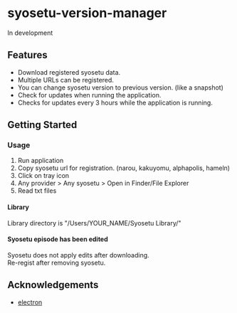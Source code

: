 # syosetu-version-manager

In development

## Features

- Download registered syosetu data.
- Multiple URLs can be registered.
- You can change syosetu version to previous version. (like a snapshot)
- Check for updates when running the application.
- Checks for updates every 3 hours while the application is running.

## Getting Started

### Usage

1. Run application
2. Copy syosetu url for registration. (narou, kakuyomu, alphapolis, hameln)
3. Click on tray icon
4. Any provider > Any syosetu > Open in Finder/File Explorer
5. Read txt files

#### Library

Library directory is "/Users/YOUR_NAME/Syosetu Library/"

#### Syosetu episode has been edited

Syosetu does not apply edits after downloading.  
Re-regist after removing syosetu.  

## Acknowledgements

- [electron](https://www.electronjs.org/)